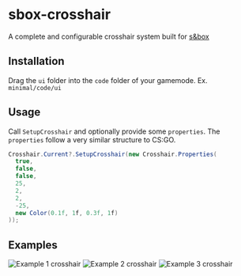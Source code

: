 # sbox-crosshair
A complete and configurable crosshair system built for [s&box](https://sbox.facepunch.com/news)

## Installation

Drag the `ui` folder into the `code` folder of your gamemode. Ex. `minimal/code/ui`

## Usage

Call `SetupCrosshair` and optionally provide some `properties`. The `properties` follow a very similar structure to CS:GO.

```csharp
Crosshair.Current?.SetupCrosshair(new Crosshair.Properties(
  true,
  false,
  false,
  25,
  2,
  2,
  -25,
  new Color(0.1f, 1f, 0.3f, 1f)
));
```

## Examples

![Example 1 crosshair](https://raw.githubusercontent.com/mzegar/sbox-crosshair/main/examples/1.png)
![Example 2 crosshair](https://raw.githubusercontent.com/mzegar/sbox-crosshair/main/examples/2.png)
![Example 3 crosshair](https://raw.githubusercontent.com/mzegar/sbox-crosshair/main/examples/3.png)
